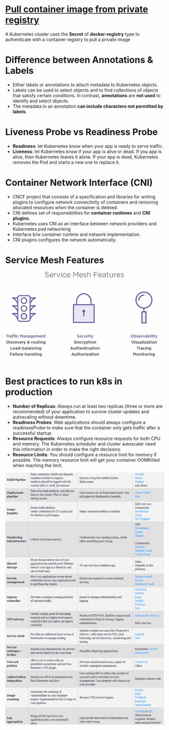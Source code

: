 # [Pull container image from private registry](https://kubernetes.io/docs/tasks/configure-pod-container/pull-image-private-registry/#create-a-secret-by-providing-credentials-on-the-command-line)
A Kubernetes cluster uses the **Secret** of **docker-registry** type to authenticate with a container registry to pull a private image

# Difference between Annotations & Labels
+ Either labels or annotations to attach metadata to Kubernetes objects.
+ Labels can be used to select objects and to find collections of objects that satisfy certain conditions. In contrast, **annotations** are **not used** to identify and select objects.
+ The metadata in an annotation **can include characters not permitted by labels**.

# Liveness Probe vs Readiness Probe
+ **Readiness**: let Kubernetes know when your app is ready to serve traffic.
+ **Liveness**: let Kubernetes know if your app is alive or dead. If you app is alive, then Kubernetes leaves it alone. If your app is dead, Kubernetes removes the Pod and starts a new one to replace it.

# Container Network Interface (CNI)
+ CNCF project that consists of a specification and libraries for writing plugins to configure network connectivity of containers and removing allocated resources when the container is deleted.
+ CNI defines set of responsibilities for **container runtimes** and **CNI plugins**.
+ Kubernetes uses CNI as an interface between network providers and Kubernetes pod networking
+ Interface b/w container runtime and network implementation.
+ CNI plugins configures the network automatically.


# Service Mesh Features  

![ServiceMesh](https://github.com/SunnyOswal/prep/blob/master/images/servicemesh.JPG)  

# Best practices to run k8s in production
+ **Number of Replicas**: Always run at least two replicas (three or more are recommended) of your application to survive cluster updates and autoscaling without downtime.
+ **Readiness Probes**: Web applications should always configure a readinessProbe to make sure that the container only gets traffic after a successful startup
+ **Resource Requests**: Always configure resource requests for both CPU and memory. The Kubernetes scheduler and cluster autoscaler need this information in order to make the right decisions.
+ **Resource Limits**: You should configure a resource limit for memory if possible. The memory resource limit will get your container OOMKilled when reaching the limit.  

![ProdChecklist](https://github.com/SunnyOswal/prep/blob/master/images/k8s-production-checklist.png)
